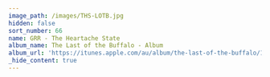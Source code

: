 ```yaml
---
image_path: /images/THS-LOTB.jpg
hidden: false
sort_number: 66
name: GRR - The Heartache State
album_name: The Last of the Buffalo - Album
album_url: 'https://itunes.apple.com/au/album/the-last-of-the-buffalo/1316941691'
_hide_content: true
---
```



